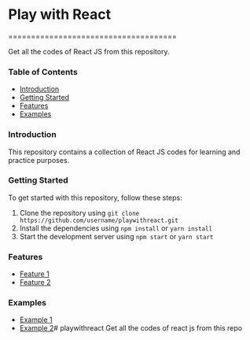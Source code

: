 # Play with React
=====================================

Get all the codes of React JS from this repository.

### Table of Contents

* [Introduction](#introduction)
* [Getting Started](#getting-started)
* [Features](#features)
* [Examples](#examples)

### Introduction

This repository contains a collection of React JS codes for learning and practice purposes.

### Getting Started

To get started with this repository, follow these steps:

1. Clone the repository using `git clone https://github.com/username/playwithreact.git`
2. Install the dependencies using `npm install` or `yarn install`
3. Start the development server using `npm start` or `yarn start`

### Features

* [Feature 1](#feature-1)
* [Feature 2](#feature-2)

### Examples

* [Example 1](#example-1)
* [Example 2](#example-2)# playwithreact
Get all the codes of react js from this repo
